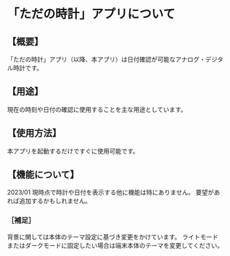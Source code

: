 # 「ただの時計」アプリについて

## 【概要】

「ただの時計」アプリ（以降、本アプリ）は日付確認が可能なアナログ・デジタル時計です。

## 【用途】

現在の時刻や日付の確認に使用することを主な用途としています。

## 【使用方法】

本アプリを起動するだけですぐに使用可能です。

## 【機能について】

2023/01 現時点で時計や日付を表示する他に機能は特にありません。
要望があれば追加するかもしれません。

### ［補足］

背景に関しては本体のテーマ設定に基づき変更をかけています。
ライトモードまたはダークモードに固定したい場合は端末本体のテーマを変更してください。

